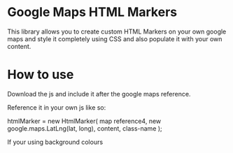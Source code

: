 Google Maps HTML Markers
======================

This library allows you to create custom HTML Markers on your own google maps and style it completely using CSS and also populate it with your own content.

How to use
======================

Download the js and include it after the google maps reference.

Reference it in your own js like so:

htmlMarker = new HtmlMarker(
    map reference4,
    new google.maps.LatLng(lat, long),
    content,
    class-name
);

If your using background colours